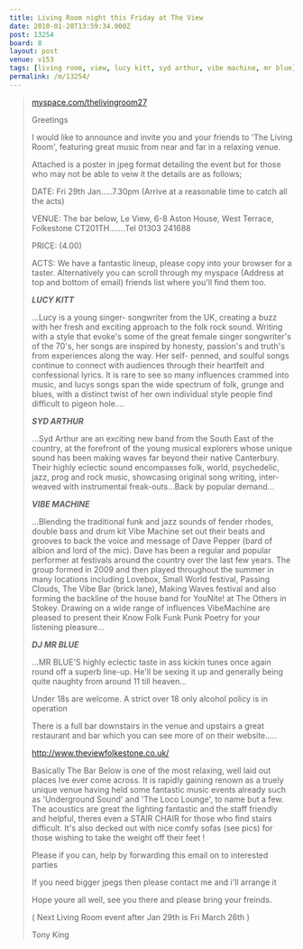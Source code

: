 ```yaml
---
title: Living Room night this Friday at The View
date: 2010-01-28T13:59:34.000Z
post: 13254
board: 8
layout: post
venue: v153
tags: [living room, view, lucy kitt, syd arthur, vibe machine, mr blue]
permalink: /m/13254/
---
```

<blockquote><a href="http://www.myspace.com/thelivingroom27 ">myspace.com/thelivingroom27 </a>

Greetings
 
I would like to announce and invite you and your friends to 'The Living Room', featuring great music from near and far in a relaxing venue.

Attached is a poster in jpeg format detailing the event but for those who may not be able to veiw it the details are as follows;
 
DATE: Fri 29th Jan.....7.30pm (Arrive at a reasonable time to catch all the acts)
 
VENUE: The bar below, Le View, 6-8 Aston House, West Terrace, Folkestone CT201TH.......Tel 01303 241688
 
PRICE: (4.00)
 
ACTS: We have a fantastic lineup, please copy into your browser for a taster. Alternatively you can scroll through my myspace (Address at top and bottom of email) friends list where you'll find them too. 
 

***LUCY KITT***

...Lucy is a young singer- songwriter from the UK, creating a buzz with her fresh and exciting approach to the folk rock sound. Writing with a style that evoke's some of the great female singer songwriter's of the 70's, her songs are inspired by honesty, passion's and truth's from experiences along the way. Her self- penned, and soulful songs continue to connect with audiences through their heartfelt and confessional lyrics. It is rare to see so many influences crammed into music, and lucys songs span the wide spectrum of folk, grunge and blues, with a distinct twist of her own individual style people find difficult to pigeon hole....
 

***SYD ARTHUR***

...Syd Arthur are an exciting new band from the South East of the country, at the forefront of the young musical explorers whose unique sound has been making waves far beyond their native Canterbury. Their highly eclectic sound encompasses folk, world, psychedelic, jazz, prog and rock music, showcasing original song writing, inter-weaved with instrumental freak-outs...Back by popular demand...

 

***VIBE MACHINE***

...Blending the traditional funk and jazz sounds of fender rhodes, double bass and drum kit Vibe Machine set out their beats and grooves to back the voice and message of Dave Pepper (bard of albion and lord of the mic). Dave has been a regular and popular performer at festivals around the country over the last few years. The group formed in 2009 and then played throughout the summer in many locations including Lovebox, Small World festival, Passing Clouds, The Vibe Bar (brick lane), Making Waves festival and also forming the backline of the house band for YouNite! at The Others in Stokey. Drawing on a wide range of influences VibeMachine are pleased to present their Know Folk Funk Punk Poetry for your listening pleasure...

 

***DJ MR BLUE***

...MR BLUE'S highly eclectic taste in ass kickin tunes once again round off a superb line-up. He'll be sexing it up and generally being quite naughty from around 11 till heaven...

 

Under 18s are welcome. A strict over 18 only alcohol policy is in operation
 
There is a full bar downstairs in the venue and upstairs a great restaurant and bar which you can see more of on their website.....
 
http://www.theviewfolkestone.co.uk/
 
Basically The Bar Below is one of the most relaxing, well laid out places Ive ever come across. It is rapidly gaining renown as a truely unique venue having held some fantastic music events already such as 'Underground Sound' and 'The Loco Lounge', to name but a few. The acoustics are great the lighting fantastic and the staff friendly and helpful, theres even a STAIR CHAIR for those who find stairs difficult. It's also decked out with nice comfy sofas (see pics) for those wishing to take the weight off their feet !
 
Please if you can, help by forwarding this email on to interested parties
 

If you need bigger jpegs then please contact me and i'll arrange it


Hope youre all well, see you there and please bring your freinds. 
 

( Next Living Room event after Jan 29th is Fri March 26th ) 

 

  Tony King 
 </blockquote>
